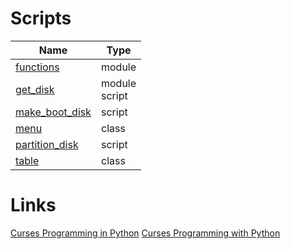 # Scripts
| Name | Type |
| --- | --- |
| [functions](functions.py) | module |
| [get_disk](get_disk.py) | module<br>script |
| [make_boot_disk](make_boot_disk.py) | script |
| [menu](menu.py) | class |
| [partition_disk](partition_disk.py) | script |
| [table](table.py) | class |

# Links
[Curses Programming in Python](https://www.devdungeon.com/content/curses-programming-python)
[Curses Programming with Python](https://docs.python.org/3/howto/curses.html)